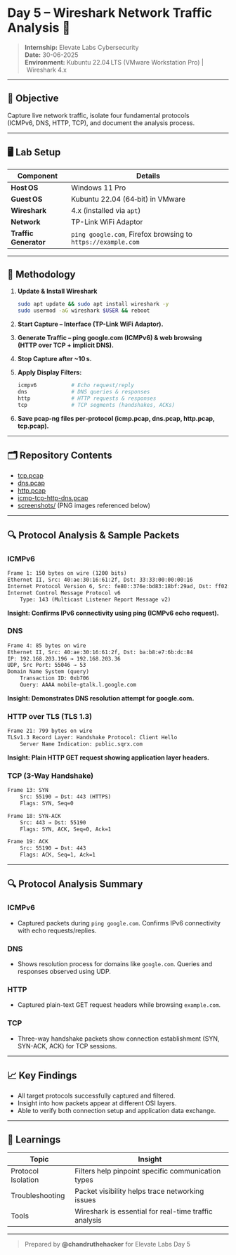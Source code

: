 # Day 5 – Wireshark Network Traffic Analysis 📡

> **Internship:** Elevate Labs Cybersecurity  
> **Date:** 30-06-2025   
> **Environment:** Kubuntu 22.04 LTS (VMware Workstation Pro) | Wireshark 4.x

---

## 🎯 Objective
Capture live network traffic, isolate four fundamental protocols (ICMPv6, DNS, HTTP, TCP), and document the analysis process.

---

## 🖥️ Lab Setup
| Component | Details |
|-----------|---------|
| **Host OS** | Windows 11 Pro |
| **Guest OS** | Kubuntu 22.04 (64‑bit) in VMware |
| **Wireshark** | 4.x (installed via `apt`) |
| **Network** | TP-Link WiFi Adaptor |
| **Traffic Generator** | `ping google.com`, Firefox browsing to `https://example.com` |

---

## 🔄 Methodology
1. **Update & Install Wireshark**  
   ```bash
   sudo apt update && sudo apt install wireshark -y
   sudo usermod -aG wireshark $USER && reboot
   ```

2. **Start Capture – Interface (TP-Link WiFi Adaptor).**

3. **Generate Traffic – ping google.com (ICMPv6) & web browsing (HTTP over TCP + implicit DNS).**

4. **Stop Capture after ~10 s.**

5. **Apply Display Filters:**
   ```bash
   icmpv6           # Echo request/reply
   dns              # DNS queries & responses
   http             # HTTP requests & responses
   tcp              # TCP segments (handshakes, ACKs)
   ```
6. **Save pcap‑ng files per‑protocol (icmp.pcap, dns.pcap, http.pcap, tcp.pcap).**

---

## 🗂️ Repository Contents
- [tcp.pcap](Captures/tcp.pcap)  
- [dns.pcap](Captures/dns.pcap)  
- [http.pcap](Captures/http.pcap)  
- [icmp-tcp-http-dns.pcap](Captures/icmp-tcp-http-dns.pcap)  
- [screenshots/](Screenshots/) (PNG images referenced below)

---

## 🔍 Protocol Analysis & Sample Packets

### ICMPv6

```txt
Frame 1: 150 bytes on wire (1200 bits)
Ethernet II, Src: 40:ae:30:16:61:2f, Dst: 33:33:00:00:00:16
Internet Protocol Version 6, Src: fe80::376e:bd83:18bf:29ad, Dst: ff02::16
Internet Control Message Protocol v6
    Type: 143 (Multicast Listener Report Message v2)
```
**Insight: Confirms IPv6 connectivity using ping (ICMPv6 echo request).**

### DNS
```txt
Frame 4: 85 bytes on wire
Ethernet II, Src: 40:ae:30:16:61:2f, Dst: ba:b8:e7:6b:dc:84
IP: 192.168.203.196 → 192.168.203.36
UDP, Src Port: 55046 → 53
Domain Name System (query)
    Transaction ID: 0xb706
    Query: AAAA mobile-gtalk.l.google.com
```
**Insight: Demonstrates DNS resolution attempt for google.com.**

### HTTP over TLS (TLS 1.3)
```txt
Frame 21: 799 bytes on wire
TLSv1.3 Record Layer: Handshake Protocol: Client Hello
    Server Name Indication: public.sqrx.com
```
**Insight: Plain HTTP GET request showing application layer headers.**


### TCP (3-Way Handshake)
```txt
Frame 13: SYN
    Src: 55190 → Dst: 443 (HTTPS)
    Flags: SYN, Seq=0

Frame 18: SYN-ACK
    Src: 443 → Dst: 55190
    Flags: SYN, ACK, Seq=0, Ack=1

Frame 19: ACK
    Src: 55190 → Dst: 443
    Flags: ACK, Seq=1, Ack=1
```

---


## 🔍 Protocol Analysis Summary

### ICMPv6
- Captured packets during `ping google.com`. Confirms IPv6 connectivity with echo requests/replies.

### DNS
- Shows resolution process for domains like `google.com`. Queries and responses observed using UDP.

### HTTP
- Captured plain-text GET request headers while browsing `example.com`.

### TCP
- Three-way handshake packets show connection establishment (SYN, SYN-ACK, ACK) for TCP sessions.

---


## 📈 Key Findings
- All target protocols successfully captured and filtered.
- Insight into how packets appear at different OSI layers.
- Able to verify both connection setup and application data exchange.

---

## 🧠 Learnings
| Topic            | Insight                                              |
|------------------|------------------------------------------------------|
| Protocol Isolation | Filters help pinpoint specific communication types |
| Troubleshooting   | Packet visibility helps trace networking issues     |
| Tools             | Wireshark is essential for real-time traffic analysis |


---

> Prepared by **@chandruthehacker** for Elevate Labs Day 5
